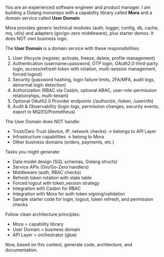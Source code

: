 You are an experienced software engineer and product manager. 
I am building a Golang monorepo with a capability library called **Mora** 
and a domain service called **User Domain**. 

Mora provides generic technical modules (auth, logger, config, db, cache, mq, utils) 
and adapters (gin/go-zero middleware), plus starter demos. 
It does NOT own business logic.

The **User Domain** is a domain service with these responsibilities:
1. User lifecycle (register, activate, freeze, delete, profile management)
2. Authentication (username+password, OTP login, OAuth2.0 third-party login, 
   access/refresh token with rotation, multi-session management, forced logout)
3. Security (password hashing, login failure limits, 2FA/MFA, audit logs, abnormal login detection)
4. Authorization (RBAC via Casbin, optional ABAC, user-role-permission relationships, multi-tenant)
5. Optional OAuth2.0 Provider endpoints (/authorize, /token, /userinfo)
6. Audit & Observability (login logs, permission changes, security events, export to MQ/ES/Prometheus)

The User Domain does NOT handle:
- Trust/Zero Trust (device, IP, network checks) → belongs to API Layer
- Infrastructure capabilities → belong to Mora
- Other business domains (orders, payments, etc.)

Tasks you might generate:
- Data model design (SQL schemas, Golang structs)
- Service APIs (Gin/Go-Zero handlers)
- Middleware (auth, RBAC checks)
- Refresh token rotation with state table
- Forced logout with token_version strategy
- Integration with Casbin for RBAC
- Integration with Mora for auth token signing/validation
- Sample starter code for login, logout, token refresh, and permission checks

Follow clean architecture principles: 
- Mora = capability library
- User Domain = business domain
- API Layer = orchestrator (glue)

Now, based on this context, generate code, architecture, and documentation.